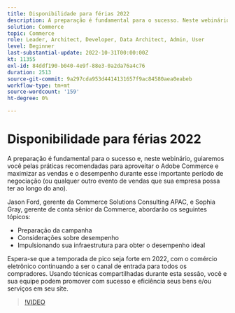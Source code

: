 ```yaml
---
title: Disponibilidade para férias 2022
description: A preparação é fundamental para o sucesso. Neste webinário, guiaremos você pelas práticas recomendadas para aproveitar o Adobe Commerce a fim de maximizar as vendas e o desempenho durante esse importante período de negociação.
solution: Commerce
topic: Commerce
role: Leader, Architect, Developer, Data Architect, Admin, User
level: Beginner
last-substantial-update: 2022-10-31T00:00:00Z
kt: 11355
exl-id: 84ddf190-b040-4e9f-88e3-0a2da76a4c76
duration: 2513
source-git-commit: 9a297cda953d4414131657f9ac84580aea0eabeb
workflow-type: tm+mt
source-wordcount: '159'
ht-degree: 0%

---
```


# Disponibilidade para férias 2022

A preparação é fundamental para o sucesso e, neste webinário, guiaremos você pelas práticas recomendadas para aproveitar o Adobe Commerce e maximizar as vendas e o desempenho durante esse importante período de negociação (ou qualquer outro evento de vendas que sua empresa possa ter ao longo do ano).

Jason Ford, gerente da Commerce Solutions Consulting APAC, e Sophia Gray, gerente de conta sênior da Commerce, abordarão os seguintes tópicos:

* Preparação da campanha
* Considerações sobre desempenho
* Impulsionando sua infraestrutura para obter o desempenho ideal

Espera-se que a temporada de pico seja forte em 2022, com o comércio eletrônico continuando a ser o canal de entrada para todos os compradores. Usando técnicas compartilhadas durante esta sessão, você e sua equipe podem promover com sucesso e eficiência seus bens e/ou serviços em seu site.

>[!VIDEO](https://video.tv.adobe.com/v/3410542/?quality=12&learn=on)
